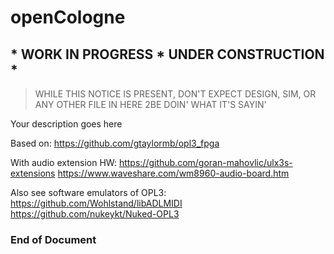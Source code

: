 # openCologne
## * WORK IN PROGRESS * UNDER CONSTRUCTION *
> WHILE THIS NOTICE IS PRESENT, DON'T EXPECT DESIGN, SIM, OR ANY OTHER FILE IN HERE 2BE DOIN' WHAT IT'S SAYIN'

Your description goes here

Based on:
   https://github.com/gtaylormb/opl3_fpga

With audio extension HW:
   https://github.com/goran-mahovlic/ulx3s-extensions
   https://www.waveshare.com/wm8960-audio-board.htm
   
Also see software emulators of OPL3:
   https://github.com/Wohlstand/libADLMIDI
   https://github.com/nukeykt/Nuked-OPL3
   
**<h3>  End of Document </h3>** 
